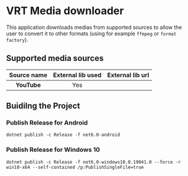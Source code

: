 ﻿# VRT Media downloader

This application downloads medias from supported sources to allow the user to convert it to other formats (using for example ```ffmpeg``` or ```format factory```).

## Supported media sources
| Source name  |External lib used |External lib url|
|:-:|:-:|:-:|
|<b>YouTube</b>| Yes | |

## Buidilng the Project

### Publish Release for Android

``` dotnet publish -c Release -f net6.0-android ```


### Publish Release for Windows 10

``` dotnet publish -c Release -f net6.0-windows10.0.19041.0 --force -r win10-x64 --self-contained /p:PublishSingleFile=true ```